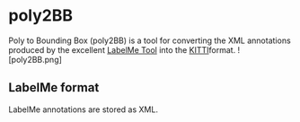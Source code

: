 # poly2BB




Poly to Bounding Box (poly2BB) is a tool for converting the XML annotations produced by the excellent [LabelMe Tool](http://labelme.csail.mit.edu "MIT Label Me") into the [KITTI](http://www.cvlibs.net/datasets/kitti/index.php "Karlsruhe Institute")format. 
![poly2BB.png]
## LabelMe format

LabelMe annotations are stored as XML. 
